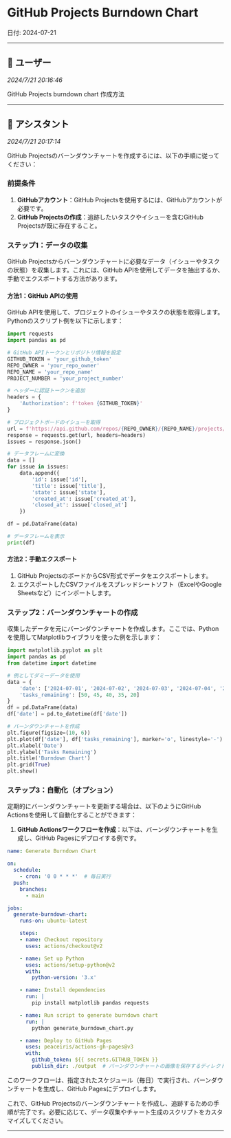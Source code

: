 # GitHub Projects Burndown Chart

日付: 2024-07-21

---

## 👤 ユーザー
*2024/7/21 20:16:46*

GitHub Projects burndown chart 作成方法

---

## 🤖 アシスタント
*2024/7/21 20:17:14*

GitHub Projectsのバーンダウンチャートを作成するには、以下の手順に従ってください：

### 前提条件
1. **GitHubアカウント**：GitHub Projectsを使用するには、GitHubアカウントが必要です。
2. **GitHub Projectsの作成**：追跡したいタスクやイシューを含むGitHub Projectsが既に存在すること。

### ステップ1：データの収集
GitHub Projectsからバーンダウンチャートに必要なデータ（イシューやタスクの状態）を収集します。これには、GitHub APIを使用してデータを抽出するか、手動でエクスポートする方法があります。

#### 方法1：GitHub APIの使用
GitHub APIを使用して、プロジェクトのイシューやタスクの状態を取得します。Pythonのスクリプト例を以下に示します：

```python
import requests
import pandas as pd

# GitHub APIトークンとリポジトリ情報を設定
GITHUB_TOKEN = 'your_github_token'
REPO_OWNER = 'your_repo_owner'
REPO_NAME = 'your_repo_name'
PROJECT_NUMBER = 'your_project_number'

# ヘッダーに認証トークンを追加
headers = {
    'Authorization': f'token {GITHUB_TOKEN}'
}

# プロジェクトボードのイシューを取得
url = f'https://api.github.com/repos/{REPO_OWNER}/{REPO_NAME}/projects/{PROJECT_NUMBER}/issues'
response = requests.get(url, headers=headers)
issues = response.json()

# データフレームに変換
data = []
for issue in issues:
    data.append({
        'id': issue['id'],
        'title': issue['title'],
        'state': issue['state'],
        'created_at': issue['created_at'],
        'closed_at': issue['closed_at']
    })

df = pd.DataFrame(data)

# データフレームを表示
print(df)
```

#### 方法2：手動エクスポート
1. GitHub ProjectsのボードからCSV形式でデータをエクスポートします。
2. エクスポートしたCSVファイルをスプレッドシートソフト（ExcelやGoogle Sheetsなど）にインポートします。

### ステップ2：バーンダウンチャートの作成
収集したデータを元にバーンダウンチャートを作成します。ここでは、Pythonを使用してMatplotlibライブラリを使った例を示します：

```python
import matplotlib.pyplot as plt
import pandas as pd
from datetime import datetime

# 例としてダミーデータを使用
data = {
    'date': ['2024-07-01', '2024-07-02', '2024-07-03', '2024-07-04', '2024-07-05'],
    'tasks_remaining': [50, 45, 40, 35, 20]
}
df = pd.DataFrame(data)
df['date'] = pd.to_datetime(df['date'])

# バーンダウンチャートを作成
plt.figure(figsize=(10, 6))
plt.plot(df['date'], df['tasks_remaining'], marker='o', linestyle='-')
plt.xlabel('Date')
plt.ylabel('Tasks Remaining')
plt.title('Burndown Chart')
plt.grid(True)
plt.show()
```

### ステップ3：自動化（オプション）
定期的にバーンダウンチャートを更新する場合は、以下のようにGitHub Actionsを使用して自動化することができます：

1. **GitHub Actionsワークフローを作成**：以下は、バーンダウンチャートを生成し、GitHub Pagesにデプロイする例です。

```yaml
name: Generate Burndown Chart

on:
  schedule:
    - cron: '0 0 * * *'  # 毎日実行
  push:
    branches:
      - main

jobs:
  generate-burndown-chart:
    runs-on: ubuntu-latest

    steps:
    - name: Checkout repository
      uses: actions/checkout@v2

    - name: Set up Python
      uses: actions/setup-python@v2
      with:
        python-version: '3.x'

    - name: Install dependencies
      run: |
        pip install matplotlib pandas requests

    - name: Run script to generate burndown chart
      run: |
        python generate_burndown_chart.py

    - name: Deploy to GitHub Pages
      uses: peaceiris/actions-gh-pages@v3
      with:
        github_token: ${{ secrets.GITHUB_TOKEN }}
        publish_dir: ./output  # バーンダウンチャートの画像を保存するディレクトリ
```

このワークフローは、指定されたスケジュール（毎日）で実行され、バーンダウンチャートを生成し、GitHub Pagesにデプロイします。

これで、GitHub Projectsのバーンダウンチャートを作成し、追跡するための手順が完了です。必要に応じて、データ収集やチャート生成のスクリプトをカスタマイズしてください。

---
